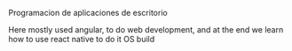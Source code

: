 Programacion de aplicaciones de escritorio

Here mostly used angular, to do web development, and at the end we
learn how to use react native to do it OS build
